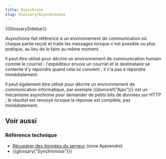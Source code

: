 ```yaml
---
title: Asynchrone
slug: Glossary/Asynchronous
---
```


{{GlossarySidebar}}

_Asynchrone_ fait référence à un environnement de communication où chaque partie reçoit et traite les messages lorsque c'est possible ou plus pratique, au lieu de le faire au même moment.

Il peut être utilisé pour décrire un environnement de communication humain comme le courriel : l'expéditeur envoie un courriel et le destinataire se contente d'y répondre quand cela lui convient ; il n'a pas à répondre immédiatement.

Il peut également être utilisé pour décrire un environnement de communication informatique, par exemple {{domxref("Ajax")}} est un mécanisme asynchrone pour demander de petits bits de données sur HTTP ; le résultat est renvoyé lorsque la réponse est complète, pas immédiatement.

## Voir aussi

### Référence technique

- [Récupérer des données du serveur](/fr/docs/Learn/JavaScript/Client-side_web_APIs/Fetching_data) (zone Apprendre)
- {{glossary("Synchronous")}}

